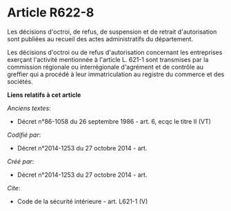 # Article R622-8

Les décisions d'octroi, de refus, de suspension et de retrait d'autorisation sont publiées au recueil des actes
administratifs du département. 

Les décisions d'octroi ou de refus d'autorisation concernant les entreprises exerçant l'activité mentionnée à l'article L.
621-1 sont transmises par la commission régionale ou interrégionale d'agrément et de contrôle au greffier qui a procédé à
leur immatriculation au registre du commerce et des sociétés.

**Liens relatifs à cet article**

_Anciens textes_:

  - Décret n°86-1058 du 26 septembre 1986 - art. 6, ecqc le titre II (VT)

_Codifié par_:

  - Décret n°2014-1253 du 27 octobre 2014 - art.

_Créé par_:

  - Décret n°2014-1253 du 27 octobre 2014 - art.

_Cite_:

  - Code de la sécurité intérieure - art. L621-1 (V)
